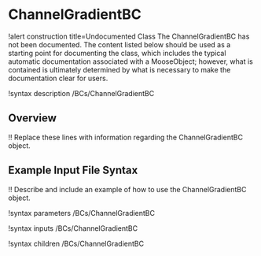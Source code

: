 # ChannelGradientBC

!alert construction title=Undocumented Class
The ChannelGradientBC has not been documented. The content listed below should be used as a starting point for
documenting the class, which includes the typical automatic documentation associated with a
MooseObject; however, what is contained is ultimately determined by what is necessary to make the
documentation clear for users.

!syntax description /BCs/ChannelGradientBC

## Overview

!! Replace these lines with information regarding the ChannelGradientBC object.

## Example Input File Syntax

!! Describe and include an example of how to use the ChannelGradientBC object.

!syntax parameters /BCs/ChannelGradientBC

!syntax inputs /BCs/ChannelGradientBC

!syntax children /BCs/ChannelGradientBC
